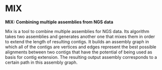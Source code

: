 MIX
===

**MIX: Combining multiple assemblies from NGS data**

Mix is a tool to combine multiple assemblies for NGS data. Its algorithm takes two assemblies and generates another one that mixes them in order to extend the length of resulting contigs. It builds an assembly graph in which all of the contigs are vertices and edges represent the best possible alignments between two contigs that have the potential of being used as basis for contig extension.
The resulting output assembly corresponds to a certain path in this assembly graph.